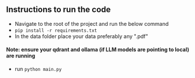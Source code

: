 ## Instructions to run the code

- Navigate to the root of the project and run the below command
- `pip install -r requirements.txt`
- In the data folder place your data preferably any ".pdf"
#### Note: ensure your qdrant and ollama (if LLM models are pointing to local) are running
- run `python main.py`
